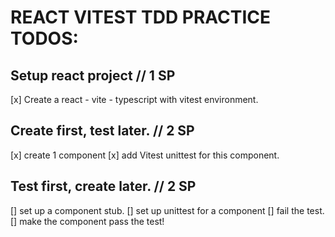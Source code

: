 # REACT VITEST TDD PRACTICE TODOS:

## Setup react project // 1 SP

[x] Create a react - vite - typescript with vitest environment.

## Create first, test later. // 2 SP

[x] create 1 component
[x] add Vitest unittest for this component.

## Test first, create later. // 2 SP

[] set up a component stub.
[] set up unittest for a component
[] fail the test.
[] make the component pass the test!
